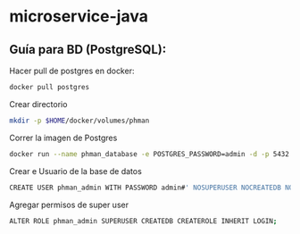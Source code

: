 # microservice-java

## Guía para BD (PostgreSQL):

Hacer pull de postgres en docker:
```sh
docker pull postgres
```

Crear directorio
```sh
mkdir -p $HOME/docker/volumes/phman
```

Correr la imagen de Postgres
```sh
docker run --name phman_database -e POSTGRES_PASSWORD=admin -d -p 5432:5432 -v $HOME/docker/volumes/phman:/var/lib/postgresql/data postgres
```

Crear e Usuario de la base de datos
```sh
CREATE USER phman_admin WITH PASSWORD admin#' NOSUPERUSER NOCREATEDB NOCREATEROLE;
```
Agregar permisos de super user
```sh
ALTER ROLE phman_admin SUPERUSER CREATEDB CREATEROLE INHERIT LOGIN;
```
